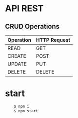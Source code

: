 # API REST
## CRUD Operations

Operation | HTTP Request 
--- | --- 
READ | GET 
CREATE | POST 
UPDATE | PUT 
DELETE | DELETE 

# start
```bash
	$ npm i
	$ npm start
```

